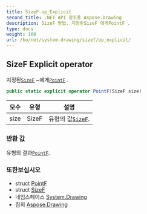 ```yaml
---
title: SizeF.op_Explicit
second_title: .NET API 참조용 Aspose.Drawing
description: SizeF 방법. 지정된SizeF 에게PointF .
type: docs
weight: 160
url: /ko/net/system.drawing/sizef/op_explicit/
---
```

## SizeF Explicit operator

지정된[`SizeF`](../) ~에게[`PointF`](../../pointf/) .

```csharp
public static explicit operator PointF(SizeF size)
```

| 모수 | 유형 | 설명 |
| --- | --- | --- |
| size | SizeF | 유형의 값[`SizeF`](../). |

### 반환 값

유형의 결과[`PointF`](../../pointf/).

### 또한보십시오

* struct [PointF](../../pointf/)
* struct [SizeF](../)
* 네임스페이스 [System.Drawing](../../sizef/)
* 집회 [Aspose.Drawing](../../../)


